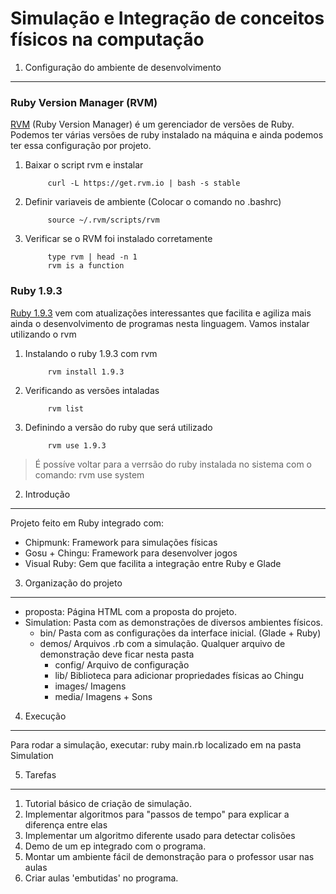 Simulação e Integração de conceitos físicos na computação
=========================================================

1. Configuração do ambiente de desenvolvimento
----------------------------------------------

### Ruby Version Manager (RVM) ###

[RVM](https://rvm.io/rvm/install) (Ruby Version Manager) é um gerenciador de versões de Ruby. Podemos ter várias versões de ruby instalado na máquina e ainda podemos ter essa configuração por projeto.

1. Baixar o script rvm e instalar
			
			curl -L https://get.rvm.io | bash -s stable

2. Definir variaveis de ambiente (Colocar o comando no .bashrc)
		
			source ~/.rvm/scripts/rvm
	
3. Verificar se o RVM foi instalado corretamente

			type rvm | head -n 1
			rvm is a function

### Ruby 1.9.3 ###

[Ruby 1.9.3](http://ruby-doc.org/core-1.9.3/) vem com atualizações interessantes que facilita e agiliza mais ainda o desenvolvimento de programas nesta linguagem.
Vamos instalar utilizando o rvm

1. Instalando o ruby 1.9.3 com rvm

			rvm install 1.9.3

2. Verificando as versões intaladas

			rvm list

3. Definindo a versão do ruby que será utilizado

			rvm use 1.9.3

> É possíve voltar para a verrsão do ruby instalada no sistema com o comando:
> 			rvm use system

		

	

2. Introdução
-------------
  Projeto feito em Ruby integrado com:  
  * Chipmunk: Framework para simulações físicas
  * Gosu + Chingu: Framework para desenvolver jogos
  * Visual Ruby: Gem que facilita a integração entre Ruby e Glade 

3. Organização do projeto
-------------------------

* proposta: Página HTML com a proposta do projeto.
* Simulation: Pasta com as demonstrações de diversos ambientes físicos.
  - bin/ Pasta com as configurações da interface inicial. (Glade + Ruby)
  - demos/ Arquivos .rb com a simulação. Qualquer arquivo de
demonstração deve ficar nesta pasta 
    * config/ Arquivo de configuração
    * lib/ Biblioteca para adicionar propriedades físicas ao Chingu
    * images/ Imagens
    * media/ Imagens + Sons

4. Execução
-----------

Para rodar a simulação, executar:
    ruby main.rb
localizado em na pasta Simulation

5. Tarefas
----------

1. Tutorial básico de criação de simulação.
2. Implementar algoritmos para "passos de tempo" para explicar a
   diferença entre elas
3. Implementar um algoritmo diferente usado para detectar colisões
4. Demo de um ep integrado com o programa.
5. Montar um ambiente fácil de demonstração para o professor usar nas
   aulas
6. Criar aulas 'embutidas' no programa.
